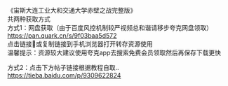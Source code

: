 《宙斯大连工业大和交通大学赤壁之战完整版》<br/>
共两种获取方式<br/>
方式1：网盘获取（由于百度风控机制较严视频总和谐请移步夸克网盘领取）
https://pan.quark.cn/s/9f03baa5d572<br/>
点击链接🔗或复制链接到手机浏览器打开转存资源使用<br/>
温馨提示：资源较大建议使用夸克app去搜索免费会员领取然后再保存下载更快<br/>

方式2：点击下方帖子链接根据教程自取..<br/>
https://tieba.baidu.com/p/9309622824

